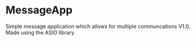 # MessageApp
 Simple message application which allows for multiple communcations V1.0. Made using the ASIO library
